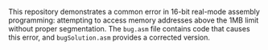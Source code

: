 This repository demonstrates a common error in 16-bit real-mode assembly programming: attempting to access memory addresses above the 1MB limit without proper segmentation. The `bug.asm` file contains code that causes this error, and `bugSolution.asm` provides a corrected version.